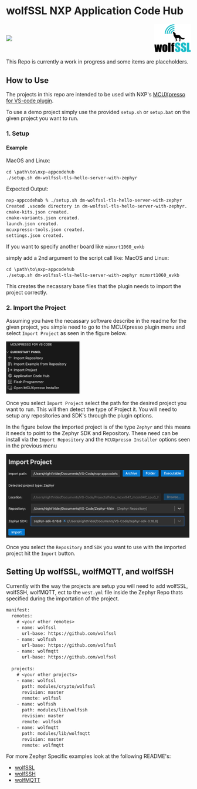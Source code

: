 # wolfSSL NXP Application Code Hub

<div style="display: flex; justify-content: space-between; align-items: center;">
  <a href="https://www.nxp.com">
    <img src="https://mcuxpresso.nxp.com/static/icon/nxp-logo-color.svg" width="100"/>
  </a>
  <a href="https://www.wolfssl.com/">
    <img src="Images/wolfssl_logo_300px.png" width="100"/>
  </a>
</div>

This Repo is currently a work in progress and some items are placeholders.

## How to Use
The projects in this repo are intended to be used with NXP's [MCUXpresso for VS-code plugin](https://www.nxp.com/products/processors-and-microcontrollers/arm-microcontrollers/general-purpose-mcus/lpc800-arm-cortex-m0-plus-/mcuxpresso-for-visual-studio-code:MCUXPRESSO-VSC?cid=wechat_iot_303216).

To use a demo project simply use the provided `setup.sh` or `setup.bat` on the given project you want to run. 

### 1. Setup

#### Example
MacOS and Linux:
```
cd \path\to\nxp-appcodehub
./setup.sh dm-wolfssl-tls-hello-server-with-zephyr
```
Expected Output:
```
nxp-appcodehub % ./setup.sh dm-wolfssl-tls-hello-server-with-zephyr 
Created .vscode directory in dm-wolfssl-tls-hello-server-with-zephyr.
cmake-kits.json created.
cmake-variants.json created.
launch.json created.
mcuxpresso-tools.json created.
settings.json created.
```

If you want to specify another board like `mimxrt1060_evkb`

simply add a 2nd argument to the script call like:
MacOS and Linux:
```
cd \path\to\nxp-appcodehub
./setup.sh dm-wolfssl-tls-hello-server-with-zephyr mimxrt1060_evkb
```

This creates the necassary base files that the plugin needs to import the project correctly.

### 2. Import the Project

Assuming you have the necassary software describe in the readme for the given 
project, you simple need to go to the MCUXpresso plugin menu and select `Import Project` as seen in the figure below.

[<img src="Images/Plugin-Menu.png" width="200"/>](Images/Plugin-Menu.png)

Once you select `Import Project` select the path for the desired project you want to run. This will then detect the type of Project it. You will need to setup any repositories and SDK's through the plugin options.

In the figure below the imported project is of the type `Zephyr` and this means it needs to point to the Zephyr SDK and Repository. These need can be install via the `Import Repository` and the `MCUXpresso Installer` options seen in the previous menu

[<img src="Images/Import-Menu.png" width="500"/>](Images/Import-Menu.png)

Once you select the `Repository` and `SDK` you want to use with the imported project hit the `Import` button.

## Setting Up wolfSSL, wolfMQTT, and wolfSSH

Currently with the way the projects are setup you will need to add wolfSSL, wolfSSH, wolfMQTT, ect to the `west.yml` file inside the Zephyr Repo thats specified during the importation of the project.

```
manifest:
  remotes:
    # <your other remotes>
    - name: wolfssl
      url-base: https://github.com/wolfssl
    - name: wolfssh
      url-base: https://github.com/wolfssl
    - name: wolfmqtt
      url-base: https://github.com/wolfssl

  projects:
    # <your other projects>
    - name: wolfssl
      path: modules/crypto/wolfssl
      revision: master
      remote: wolfssl
    - name: wolfssh
      path: modules/lib/wolfssh
      revision: master
      remote: wolfssh
    - name: wolfmqtt
      path: modules/lib/wolfmqtt
      revision: master
      remote: wolfmqtt

```

For more Zephyr Specific examples look at the following README's:
- [wolfSSL](https://github.com/wolfSSL/wolfssl/tree/master/zephyr)
- [wolfSSH](https://github.com/wolfSSL/wolfshh/tree/master/zephyr)
- [wolfMQTT](https://github.com/wolfSSL/wolfmqtt/tree/master/zephyr)

